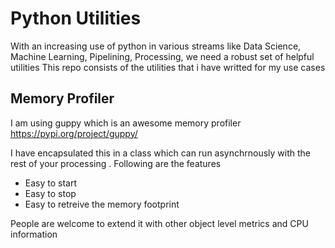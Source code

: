 # Python Utilities
With an increasing use of python in various streams like Data Science, Machine Learning, Pipelining, Processing, we need a robust set of helpful utilities
This repo consists of the utilities that i have writted for my use cases

## Memory Profiler
I am using guppy which is an awesome memory profiler </br>
https://pypi.org/project/guppy/

I have encapsulated this in a class which can run asynchrnously with the rest of your processing . Following are the features
 * Easy to start
 * Easy to stop
 * Easy to retreive the memory footprint
 
People are welcome to extend it with other object level metrics and CPU information
